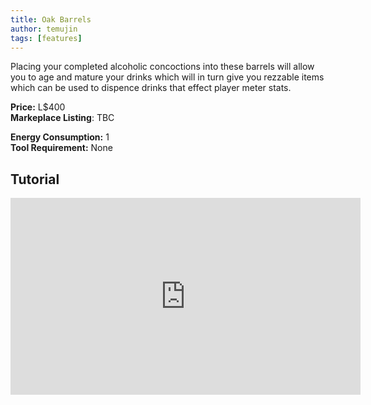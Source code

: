 ```yaml
---
title: Oak Barrels
author: temujin
tags: [features]
---
```

Placing your completed alcoholic concoctions into these barrels will allow you to age and mature your drinks which will in turn give you rezzable items which can be used to dispence drinks that effect player meter stats.

**Price:** L$400<br>
**Markeplace Listing**: TBC<br>

**Energy Consumption:** 1<br>
**Tool Requirement:** None

## Tutorial
<iframe width="560" height="315" src="https://www.youtube.com/embed/4uBKn_1LO2Q" frameborder="0" allow="accelerometer; autoplay; encrypted-media; gyroscope; picture-in-picture" allowfullscreen></iframe>
